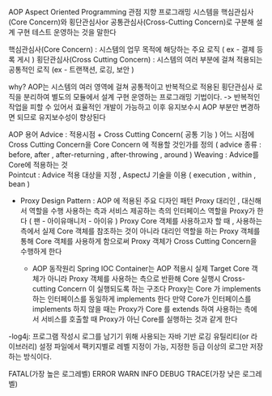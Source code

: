 AOP 
Aspect Oriented Programming  관점 지향 프로그래밍 
시스템을 핵심관심사(Core Concern)와 횡단관심사or 공통관심사(Cross-Cutting Concern)로 
구분해 설계 구현 테스트 운영하는 것을 말한다 

핵심관심사(Core Concern) : 시스템의 업무 목적에 해당하는 주요 로직 ( ex - 결제 등록 게시 ) 
횡단관심사(Cross Cutting Concern) : 시스템의 여러 부분에 걸쳐 적용되는 공통적인 로직 (ex - 트랜잭션, 로깅, 보안 ) 

why? AOP는 시스템의 여러 영역에 걸쳐 공통적이고 반복적으로 적용된 횡단관심사 로직을 분리하여
	  별도의 모듈에서 설계 구현 운영하는 프로그래밍 기법이다. 
	  -> 반복적인 작업을 피할 수 있어서 효율적인 개발이 가능하고 
	  	  이후 유지보수시  AOP 부분만 변경하면 되므로 유지보수성이 향상된다 

AOP 용어 
Advice : 적용시점 + Cross Cutting Concern( 공통 기능 )
		   어느 시점에 Cross Cutting Concern을 Core Concern 에 적용할 것인가를 정의 
		   ( advice 종류 : before, after , after-returning , after-throwing , around ) 
Weaving : Advice를 Core에 적용하는 것   	  
Pointcut : Advice 적용 대상을 지정 , AspectJ 기술을 이용 ( execution , within , bean ) 

- Proxy Design Pattern : AOP 에 적용된 주요 디자인 패턴 
  Proxy 대리인 , 대신해서 역할을 수행 
  사용하는 측과 서비스 제공하는 측의 인터페이스 역할을 Proxy가 한다 ( 팬 - 아이유매니저 - 아이유 ) 
  																							 Proxy 
  Core 객체를 사용하고자 할 때 , 사용하는 측에서 실제 Core 객체를 참조하는 것이 아니라 
  대리인 역할을 하는 Proxy 객체를 통해 Core 객체를 사용하게 함으로써 
  Proxy 객체가 Cross Cutting Concern을 수행하게 한다 
  
  - AOP 동작원리 
  Spring IOC Container는 AOP 적용시 실제 Target Core 객체가 아니라 Proxy 객체를 사용하는 측으로 반환해 
  Core 실행시 Cross-cutting Concern 이 실행되도록 하는 구조다 
  Proxy는 Core 가 implements 하는 인터페이스를 동일하게 implements 한다 
  만약 Core가 인터페이스를 implements 하지 않을 때는 Proxy가 Core 를 extends 하여 
  사용하는 측에서 서비스를 호출할 때 Proxy가 아닌 Core를 실행하는 것과 같게 한다 
  

-log4j: 프로그램 작성시 로그를 남기기 위해 사용되는 자바 기반 로깅 유틸리티(or 라이브러리)
설정 파일에서 팩키지별로 레벨 지정이 가능, 지정한 등급 이상의 로그만 저장하는 방식이다.

FATAL(가장 높은 로그레벨)
ERROR
WARN
INFO
DEBUG
TRACE(가장 낮은 로그레벨)